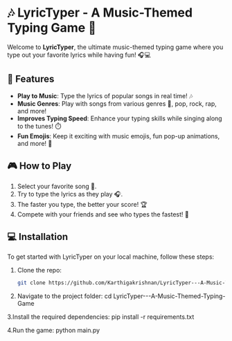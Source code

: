 # 🎶 LyricTyper - A Music-Themed Typing Game 🎤

Welcome to **LyricTyper**, the ultimate music-themed typing game where you type out your favorite lyrics while having fun! 🎧💻

## 🚀 Features
- **Play to Music**: Type the lyrics of popular songs in real time! 🎶
- **Music Genres**: Play with songs from various genres 🎸, pop, rock, rap, and more!
- **Improves Typing Speed**: Enhance your typing skills while singing along to the tunes! ⏱️
- **Fun Emojis**: Keep it exciting with music emojis, fun pop-up animations, and more! 🎉

## 🎮 How to Play
1. Select your favorite song 🎵.
2. Try to type the lyrics as they play 🎧.
3. The faster you type, the better your score! 🏆
4. Compete with your friends and see who types the fastest! 🤩

## 💻 Installation

To get started with LyricTyper on your local machine, follow these steps:

1. Clone the repo:
   ```bash
   git clone https://github.com/Karthigakrishnan/LyricTyper---A-Music-Themed-Typing-Game.git
   
2. Navigate to the project folder:
   cd LyricTyper---A-Music-Themed-Typing-Game
   
3.Install the required dependencies:
  pip install -r requirements.txt

4.Run the game:
  python main.py



